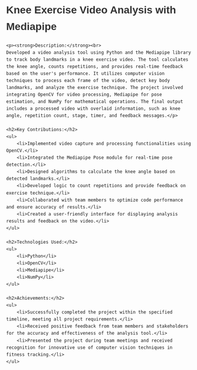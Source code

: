 <!DOCTYPE html>
<html lang="en">
<head>
    <meta charset="UTF-8">
    <meta name="viewport" content="width=device-width, initial-scale=1.0">
    <title>Knee Exercise Video Analysis with Mediapipe</title>
    <style>
        body {
            font-family: Arial, sans-serif;
            line-height: 1.6;
            margin: 20px;
            padding: 0;
        }
        h1 {
            color: #333;
        }
        h2 {
            color: #666;
        }
        p {
            color: #444;
        }
        ul {
            color: #555;
        }
    </style>
</head>
<body>
    <h1>Knee Exercise Video Analysis with Mediapipe</h1>
    
    <p><strong>Description:</strong><br>
    Developed a video analysis tool using Python and the Mediapipe library to track body landmarks in a knee exercise video. The tool calculates the knee angle, counts repetitions, and provides real-time feedback based on the user's performance. It utilizes computer vision techniques to process each frame of the video, detect key body landmarks, and analyze the exercise technique. The project involved integrating OpenCV for video processing, Mediapipe for pose estimation, and NumPy for mathematical operations. The final output includes a processed video with overlaid information, such as knee angle, repetition count, stage, timer, and feedback messages.</p>

    <h2>Key Contributions:</h2>
    <ul>
        <li>Implemented video capture and processing functionalities using OpenCV.</li>
        <li>Integrated the Mediapipe Pose module for real-time pose detection.</li>
        <li>Designed algorithms to calculate the knee angle based on detected landmarks.</li>
        <li>Developed logic to count repetitions and provide feedback on exercise technique.</li>
        <li>Collaborated with team members to optimize code performance and ensure accuracy of results.</li>
        <li>Created a user-friendly interface for displaying analysis results and feedback on the video.</li>
    </ul>

    <h2>Technologies Used:</h2>
    <ul>
        <li>Python</li>
        <li>OpenCV</li>
        <li>Mediapipe</li>
        <li>NumPy</li>
    </ul>

    <h2>Achievements:</h2>
    <ul>
        <li>Successfully completed the project within the specified timeline, meeting all project requirements.</li>
        <li>Received positive feedback from team members and stakeholders for the accuracy and effectiveness of the analysis tool.</li>
        <li>Presented the project during team meetings and received recognition for innovative use of computer vision techniques in fitness tracking.</li>
    </ul>
</body>
</html>
